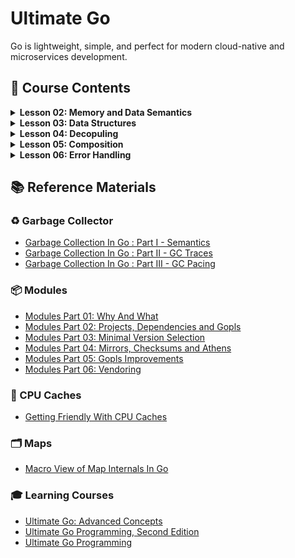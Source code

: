 # Ultimate Go

Go is lightweight, simple, and perfect for modern cloud-native and microservices development.

## 📗 Course Contents

<details>
<summary> <b>Lesson 02: Memory and Data Semantics</b> </summary>

- [Variables](https://github.com/gkjoyes/ultimate-go/tree/main/lesson2/variables/example1/example1.go)
- [Struct Types](https://github.com/gkjoyes/ultimate-go/tree/main/lesson2/struct_types/example1/example1.go)
- [Pointers: Pass by Values](https://github.com/gkjoyes/ultimate-go/blob/main/lesson2/pointers/example1/example1.go)
- [Pointers: Sharing Data](https://github.com/gkjoyes/ultimate-go/tree/main/lesson2/pointers/example2/example2.go)
- [Pointers: Escape Analysis](https://github.com/gkjoyes/ultimate-go/tree/main/lesson2/pointers/example3/example3.go)
- [Pointers: Stack Growth](https://github.com/gkjoyes/ultimate-go/tree/main/lesson2/pointers/example4/example4.go)
- [Pointers: GC](https://learning.oreilly.com/videos/ultimate-go-advanced/9780135339503/9780135339503-UGO3_02_03_05/)
- [Contants](https://github.com/gkjoyes/ultimate-go/tree/main/lesson2/constants/)
  
</details>

<details>
<summary> <b>Lesson 03: Data Structures</b> </summary>

- [Arrays: Mechanical Sympathy](https://github.com/gkjoyes/ultimate-go/tree/main/lesson3/arrays/example1)
- [Arrays: Semantics](https://github.com/gkjoyes/ultimate-go/tree/main/lesson3/arrays/example2/example2.go)
- [Arrays: Range Mechanics](https://github.com/gkjoyes/ultimate-go/tree/main/lesson3/arrays/example2/example4.go)
- [Slices: Declare, Length, and Reference Types](https://github.com/gkjoyes/ultimate-go/blob/main/lesson3/slices/example2/example2.go)
- [Slices: Appending Slices](https://github.com/gkjoyes/ultimate-go/blob/main/lesson3/slices/example4/example4.go)
- [Slices: Taking Slices of Slices](https://github.com/gkjoyes/ultimate-go/blob/main/lesson3/slices/example3/example3.go)
- [Slices: Strings and References](https://github.com/gkjoyes/ultimate-go/blob/main/lesson3/slices/example5/example5.go)
- [Slices: Strings and Slices](https://github.com/gkjoyes/ultimate-go/blob/main/lesson3/slices/example6/example6.go)
- [Slices: Range Mechanics](https://github.com/gkjoyes/ultimate-go/blob/main/lesson3/slices/example8/example8.go)
- [Maps](https://github.com/gkjoyes/ultimate-go/blob/main/lesson3/maps/)
  
</details>

<details>
<summary> <b>Lesson 04: Decopuling</b> </summary>

- [Methods: Value and Pointer Semantics](https://github.com/gkjoyes/ultimate-go/blob/main/lesson4/methods/example1/example1.go)
- [Methods: Function/Method Variables](https://github.com/gkjoyes/ultimate-go/blob/main/lesson4/methods/example3/example3.go)
- [Interfaces: Polymorphism](https://github.com/gkjoyes/ultimate-go/blob/main/lesson4/interfaces/example2/example2.go)
- [Interfaces: Method Sets and Address of Value](https://github.com/gkjoyes/ultimate-go/blob/main/lesson4/interfaces/example3/example3.go)
- [Interfaces: Storage by Value](https://github.com/gkjoyes/ultimate-go/blob/main/lesson4/interfaces/example5/example5.go)
- [Interfaces: Type Assertion](https://github.com/gkjoyes/ultimate-go/blob/main/lesson4/interfaces/example7/example7.go)
- [Embedding](https://github.com/gkjoyes/ultimate-go/tree/main/lesson4/embedding)
- [Exporting](https://github.com/gkjoyes/ultimate-go/tree/main/lesson4/exporting)
  
</details>

<details>
<summary> <b>Lesson 05: Composition</b> </summary>

- [Grouping Types](https://github.com/gkjoyes/ultimate-go/tree/main/lesson5/grouping)
- [Decoupling](https://github.com/gkjoyes/ultimate-go/tree/main/lesson5/decoupling)
- [Conversion and Assertions](https://github.com/gkjoyes/ultimate-go/tree/main/lesson5/assertions)
- [Interface Pollution](https://github.com/gkjoyes/ultimate-go/tree/main/lesson5/pollution)
- [Mocking](https://github.com/gkjoyes/ultimate-go/tree/main/lesson5/mocking)
  
</details>

<details>
<summary> <b>Lesson 06: Error Handling</b> </summary>

- [Default Error Values](https://github.com/gkjoyes/ultimate-go/blob/main/lesson6/example1/example1.go)
- [Error Variables](https://github.com/gkjoyes/ultimate-go/blob/main/lesson6/example2/example2.go)
- [Type as Context](https://github.com/gkjoyes/ultimate-go/blob/main/lesson6/example4/example4.go)
- [Behavior as Context](https://github.com/gkjoyes/ultimate-go/blob/main/lesson6/example5/example5.go)
- [Find the Bug](https://github.com/gkjoyes/ultimate-go/blob/main/lesson6/example6/example6.go)
- [Wrapping Errors](https://github.com/gkjoyes/ultimate-go/blob/main/lesson6/example7/example7.go)
  
</details>

## 📚 Reference Materials

### ♻️ Garbage Collector

- [Garbage Collection In Go : Part I - Semantics](https://www.ardanlabs.com/blog/2018/12/garbage-collection-in-go-part1-semantics.html)
- [Garbage Collection In Go : Part II - GC Traces](https://www.ardanlabs.com/blog/2019/05/garbage-collection-in-go-part2-gctraces.html)
- [Garbage Collection In Go : Part III - GC Pacing](https://www.ardanlabs.com/blog/2019/07/garbage-collection-in-go-part3-gcpacing.html)

### 📦 Modules

- [Modules Part 01: Why And What](https://www.ardanlabs.com/blog/2019/10/modules-01-why-and-what.html)
- [Modules Part 02: Projects, Dependencies and Gopls](https://www.ardanlabs.com/blog/2019/12/modules-02-projects-dependencies-gopls.html)
- [Modules Part 03: Minimal Version Selection](https://www.ardanlabs.com/blog/2019/12/modules-03-minimal-version-selection.html)
- [Modules Part 04: Mirrors, Checksums and Athens](https://www.ardanlabs.com/blog/2020/02/modules-04-mirros-checksums-athens.html)
- [Modules Part 05: Gopls Improvements](https://www.ardanlabs.com/blog/2020/04/modules-05-gopls-improvements.html)
- [Modules Part 06: Vendoring](https://www.ardanlabs.com/blog/2020/04/modules-06-vendoring.html)

### 🧠 CPU Caches

- [Getting Friendly With CPU Caches](https://www.ardanlabs.com/blog/2023/07/getting-friendly-with-cpu-caches.html)

### 🗂️ Maps

- [Macro View of Map Internals In Go](https://www.ardanlabs.com/blog/2013/12/macro-view-of-map-internals-in-go.html)

### 🎓 Learning Courses

- [Ultimate Go: Advanced Concepts](https://learning.oreilly.com/course/ultimate-go-advanced/9780135339503/)
- [Ultimate Go Programming, Second Edition](https://learning.oreilly.com/course/ultimate-go-programming/9780135261651/)
- [Ultimate Go Programming](https://learning.oreilly.com/course/ultimate-go-programming/9780134757476/)
